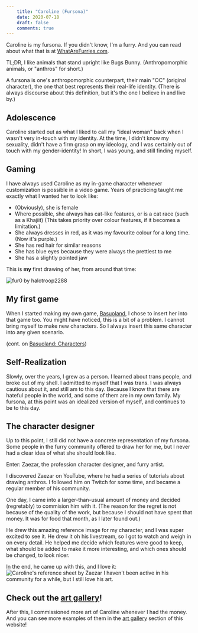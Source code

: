 ```yaml
---
    title: "Caroline (Fursona)"
    date: 2020-07-18
    draft: false
    comments: true
---
```


Caroline is my fursona.
If you didn't know, I'm a furry.
And you can read about what that is at [WhatAreFurries.com](https://www.whatarefurries.com).

TL;DR, I like animals that stand upright like Bugs Bunny.
(Anthropomorphic animals, or "anthros" for short.)

A fursona is one's anthropomorphic counterpart, their main "OC" (original character), the
one that best represents their real-life identity.
(There is always discourse about this definition, but it's the one I believe in and live by.)

## Adolescence

Caroline started out as what I liked to call my "ideal woman" back when I wasn't very
in-touch with my identity. At the time, I didn't know my sexuality, didn't have a firm grasp
on my ideology, and I was certainly out of touch with my gender-identity!
In short, I was young, and still finding myself.

## Gaming

I have always used Caroline as my in-game character whenever customization is possible in
a video game. Years of practicing taught me exactly what I wanted her to look like:
 - (Obviously), she is female
 - Where possible, she always has cat-like features, or is a cat race (such as a Khajiit)
 (This takes priority over colour features, if it becomes a limitation.)
 - She always dresses in red, as it was my favourite colour for a long time.
 (Now it's purple.)
 - She has red hair for similar reasons
 - She has blue eyes because they were always the prettiest to me
 - She has a slightly pointed jaw

This is **my** first drawing of her, from around that time:

![fur0 by halotroop2288](../art-gallery/fur0_old.jpg)

## My first game

When I started making my own game, [Basuoland](../basuoland),
I chose to insert her into that game too. You might have noticed, this is a bit of a problem.
I cannot bring myself to make new characters. So I always insert this same character into
any given scenario.

(cont. on [Basuoland: Characters](../basuoland#Characters))

## Self-Realization

Slowly, over the years, I grew as a person.
I learned about trans people, and broke out of my shell.
I admitted to myself that I was trans.
I was always cautious about it, and still am to this day. Because I know that there are
hateful people in the world, and some of them are in my own family.
My fursona, at this point was an idealized version of myself,
and continues to be to this day.

## The character designer
Up to this point, I still did not have a concrete representation of my fursona.
Some people in the furry community offered to draw her for me, but I never had a clear idea
of what she should look like.

Enter: Zaezar, the profession character designer, and furry artist.

I discovered Zaezar on YouTube, where he had a series of tutorials about drawing anthros.
I followed him on Twitch for some time, and became a regular member of his community.

One day, I came into a larger-than-usual amount of money and decided (regretably) to commision
him with it. (The reason for the regret is not because of the quality of the work, but
because I should not have spent that money. It was for food that month, as I later found out.)

He drew this amazing reference image for my character, and I was super excited to see it.
He drew it oh his livestream, so I got to watch and weigh in on every detail. He helped me
decide which features were good to keep, what should be added to make it more interesting,
and which ones should be changed, to look nicer.

In the end, he came up with this, and I love it:
![Caroline's reference sheet by Zaezar](../art-gallery/RefSheetByZaezar.png)
I haven't been active in his community for a while, but I still love his art.

## Check out the [art gallery](../art-gallery)!

After this, I commissioned more art of Caroline whenever I had the money. And you can see
more examples of them in the [art gallery](../art-gallery) section of this website!
